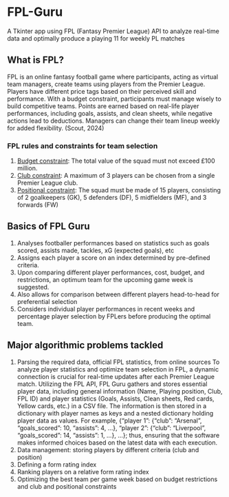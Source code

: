 # FPL-Guru
A Tkinter app using FPL (Fantasy Premier League) API to analyze real-time data and optimally produce a playing 11 for weekly PL matches

## What is FPL?
FPL is an online fantasy football game where participants, acting as virtual team managers, create teams using players from the Premier League. Players have different price tags based on their perceived skill and performance. With a budget constraint, participants must manage wisely to build competitive teams. Points are earned based on real-life player performances, including goals, assists, and clean sheets, while negative actions lead to deductions. Managers can change their team lineup weekly for added flexibility. (Scout, 2024)

### FPL rules and constraints for team selection
1.  <ins>Budget constraint</ins>: The total value of the squad must not exceed £100 million.
2.  <ins>Club constraint</ins>: A maximum of 3 players can be chosen from a single Premier League club.
3.  <ins>Positional constraint</ins>: The squad must be made of 15 players, consisting of 2 goalkeepers (GK), 5 defenders (DF), 5 midfielders (MF), and 3 forwards (FW)

## Basics of FPL Guru
1. Analyses footballer performances based on statistics such as goals scored, assists made, tackles, xG (expected goals), etc
2. Assigns each player a score on an index determined by pre-defined criteria.
3. Upon comparing different player performances, cost, budget, and restrictions, an optimum team for the upcoming game week is suggested.
4. Also allows for comparison between different players head-to-head for preferential selection
5. Considers individual player performances in recent weeks and percentage player selection by FPLers before producing the optimal team.

## Major algorithmic problems tackled
1) Parsing the required data, official FPL statistics, from online sources
  To analyze player statistics and optimize team selection in FPL, a dynamic connection is crucial for real-time updates after each Premier League match. Utilizing the FPL API, FPL Guru gathers and stores essential player data, including general information (Name, Playing position, Club, FPL ID) and player statistics (Goals, Assists, Clean sheets, Red cards, Yellow cards, etc.) in a CSV file. The information is then stored in a dictionary with player names as keys and a nested dictionary holding player data as values. For example, {“player 1”: {“club”: “Arsenal”, “goals_scored”: 10, “assists”: 4, …}, “player 2”: {“club”: “Liverpool”, “goals_scored”: 14, “assists”: 1, …}, …}; thus, ensuring that the software makes informed choices based on the latest data with each execution.
2) Data management: storing players by different criteria (club and position)
3) Defining a form rating index
4) Ranking players on a relative form rating index
5) Optimizing the best team per game week based on budget restrictions and club and positional constraints
